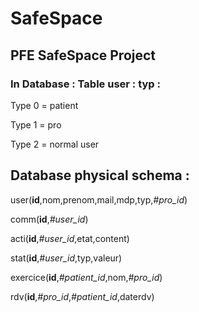 # SafeSpace
## PFE SafeSpace Project

### In Database : Table user : typ :

Type 0 = patient

Type 1 = pro

Type 2 = normal user


## Database physical schema :
user(**id**,nom,prenom,mail,mdp,typ,_#pro_id_)

comm(**id**,_#user_id_)

acti(**id**,_#user_id_,etat,content)

stat(**id**,_#user_id_,typ,valeur)

exercice(**id**,_#patient_id_,nom,_#pro_id_)

rdv(**id**,_#pro_id_,_#patient_id_,daterdv)

